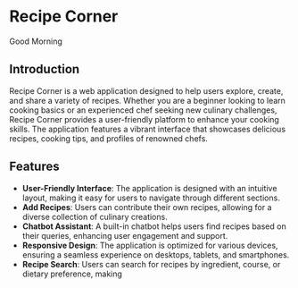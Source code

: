 # Recipe Corner

Good Morning

## Introduction
Recipe Corner is a web application designed to help users explore, create, and share a variety of recipes. Whether you are a beginner looking to learn cooking basics or an experienced chef seeking new culinary challenges, Recipe Corner provides a user-friendly platform to enhance your cooking skills. The application features a vibrant interface that showcases delicious recipes, cooking tips, and profiles of renowned chefs.

## Features
- **User-Friendly Interface**: The application is designed with an intuitive layout, making it easy for users to navigate through different sections.
- **Add Recipes**: Users can contribute their own recipes, allowing for a diverse collection of culinary creations.
- **Chatbot Assistant**: A built-in chatbot helps users find recipes based on their queries, enhancing user engagement and support.
- **Responsive Design**: The application is optimized for various devices, ensuring a seamless experience on desktops, tablets, and smartphones.
- **Recipe Search**: Users can search for recipes by ingredient, course, or dietary preference, making
